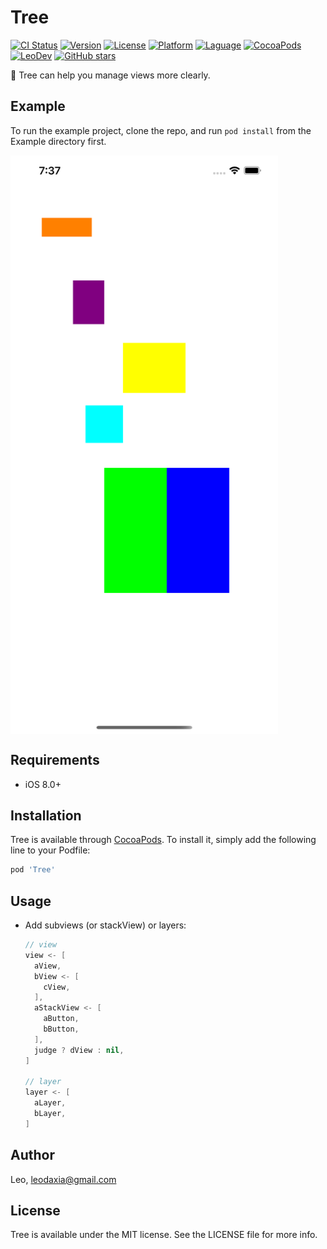 # Tree

[![CI Status](https://img.shields.io/travis/iTofu/Tree.svg?style=flat)](https://travis-ci.org/iTofu/Tree)
[![Version](https://img.shields.io/cocoapods/v/Tree.svg?style=flat)](https://cocoapods.org/pods/Tree)
[![License](https://img.shields.io/cocoapods/l/Tree.svg?style=flat)](https://cocoapods.org/pods/Tree)
[![Platform](https://img.shields.io/cocoapods/p/Tree.svg?style=flat)](https://cocoapods.org/pods/Tree)
[![Laguage](https://img.shields.io/badge/language-Swift%20%26%20ObjC-orange.svg)](https://github.com/iTofu/Tree)
[![CocoaPods](https://img.shields.io/cocoapods/dt/Tree.svg)](https://cocoapods.org/pods/Tree)
[![LeoDev](https://img.shields.io/badge/blog-LeoDev.me-brightgreen.svg)](https://leodev.me)
[![GitHub stars](https://img.shields.io/github/stars/iTofu/Tree.svg?style=social&label=Star)](https://github.com/iTofu/Tree)

🎏 Tree can help you manage views more clearly.

## Example

To run the example project, clone the repo, and run `pod install` from the Example directory first.

<img src="https://raw.githubusercontent.com/iTofu/Tree/master/Misc/ScreenShot_01.png" width="428" height="926" alt="ScreenShot_01" align=center />

## Requirements

- iOS 8.0+

## Installation

Tree is available through [CocoaPods](https://cocoapods.org). To install
it, simply add the following line to your Podfile:

```ruby
pod 'Tree'
```

## Usage

- Add subviews (or stackView) or layers:

  ```swift
  // view
  view <- [
    aView,
    bView <- [
      cView,
    ],
    aStackView <- [
      aButton,
      bButton,
    ],
    judge ? dView : nil,
  ]
  
  // layer
  layer <- [
    aLayer,
    bLayer,
  ]
  ```

## Author

Leo, leodaxia@gmail.com

## License

Tree is available under the MIT license. See the LICENSE file for more info.
